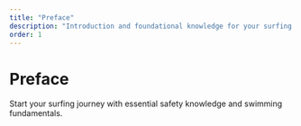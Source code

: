 ```yaml
---
title: "Preface"
description: "Introduction and foundational knowledge for your surfing journey"
order: 1
---
```


# Preface

Start your surfing journey with essential safety knowledge and swimming fundamentals.
